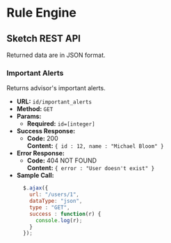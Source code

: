 # Rule Engine

## Sketch REST API
Returned data are in JSON format.

### Important Alerts
Returns advisor's important alerts.
* **URL:** `id/important_alerts`
* **Method:** `GET`
* **Params:**
    * **Required:** `id=[integer]`
* **Success Response:**
    * **Code:** 200 
        <br/>
      **Content:** `{ id : 12, name : "Michael Bloom" }`
* **Error Response:**
    * **Code:** 404 NOT FOUND
        <br/>
      **Content:** `{ error : "User doesn't exist" }`
* **Sample Call:**
  ```javascript
    $.ajax({
      url: "/users/1",
      dataType: "json",
      type : "GET",
      success : function(r) {
        console.log(r);
      }
    });
  ```